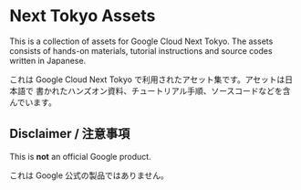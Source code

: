 # Next Tokyo Assets

This is a collection of assets for Google Cloud Next Tokyo. The assets
consists of hands-on materials, tutorial instructions and source codes
written in Japanese.

これは Google Cloud Next Tokyo で利用されたアセット集です。アセットは日本語で
書かれたハンズオン資料、チュートリアル手順、ソースコードなどを含んでいます。

## Disclaimer / 注意事項

This is **not** an official Google product.

これは Google 公式の製品ではありません。
